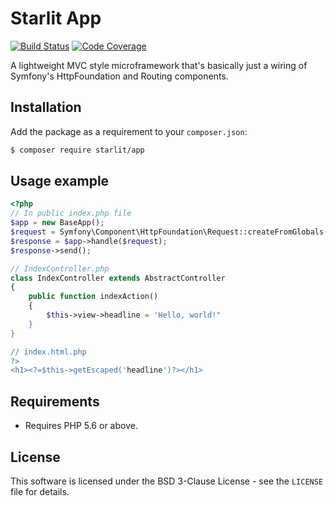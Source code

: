# Starlit App

[![Build Status](https://travis-ci.org/starweb/starlit-app.svg?branch=master)](https://travis-ci.org/starweb/starlit-app)
[![Code Coverage](https://scrutinizer-ci.com/g/starweb/starlit-app/badges/coverage.png?b=master)](https://scrutinizer-ci.com/g/starweb/starlit-app/?branch=master)

A lightweight MVC style microframework that's basically just a wiring of Symfony's HttpFoundation and Routing components.  

## Installation
Add the package as a requirement to your `composer.json`:
```bash
$ composer require starlit/app
```

## Usage example
```php
<?php
// In public index.php file
$app = new BaseApp();
$request = Symfony\Component\HttpFoundation\Request::createFromGlobals();
$response = $app->handle($request);
$response->send();

// IndexController.php
class IndexController extends AbstractController
{
    public function indexAction()
    {
        $this->view->headline = 'Hello, world!"
    }
}

// index.html.php
?>
<h1><?=$this->getEscaped('headline')?></h1>

```


## Requirements
- Requires PHP 5.6 or above.

## License
This software is licensed under the BSD 3-Clause License - see the `LICENSE` file for details.

